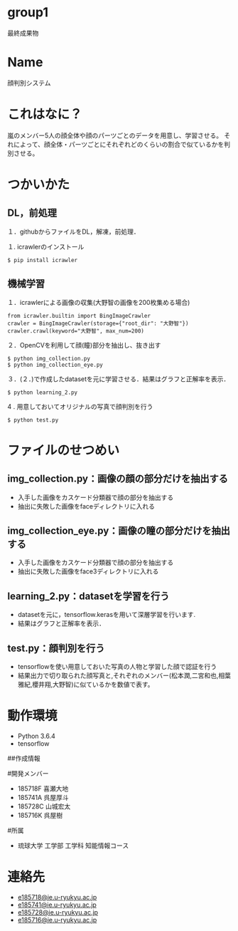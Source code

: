 # group1
最終成果物
# Name
顔判別システム

# これはなに？
嵐のメンバー5人の顔全体や顔のパーツごとのデータを用意し、学習させる。
それによって、顔全体・パーツごとにそれぞれどのくらいの割合で似ているかを判別させる。

# つかいかた

## DL，前処理
１．githubからファイルをDL，解凍，前処理．

１. icrawlerのインストール
 ```
$ pip install icrawler
```

## 機械学習
１．icrawlerによる画像の収集(大野智の画像を200枚集める場合)
```
from icrawler.builtin import BingImageCrawler
crawler = BingImageCrawler(storage={"root_dir": "大野智"})
crawler.crawl(keyword="大野智", max_num=200)
```

２．OpenCVを利用して顔(瞳)部分を抽出し、抜き出す
```
$ python img_collection.py
$ python img_collection_eye.py
```

３．(２．)で作成したdatasetを元に学習させる．結果はグラフと正解率を表示．
```
$ python learning_2.py
```

4 . 用意しておいてオリジナルの写真で顔判別を行う
```
$ python test.py
```

# ファイルのせつめい

## img_collection.py：画像の顔の部分だけを抽出する
+  入手した画像をカスケード分類器で顔の部分を抽出する
+ 抽出に失敗した画像をfaceディレクトリに入れる

## img_collection_eye.py：画像の瞳の部分だけを抽出する
+  入手した画像をカスケード分類器で顔の部分を抽出する
+ 抽出に失敗した画像をface3ディレクトリに入れる

## learning_2.py：datasetを学習を行う
+ datasetを元に，tensorflow.kerasを用いて深層学習を行います.
+ 結果はグラフと正解率を表示．

## test.py：顔判別を行う
+ tensorflowを使い用意しておいた写真の人物と学習した顔で認証を行う
+ 結果出力で切り取られた顔写真と,それぞれのメンバー(松本潤,二宮和也,相葉雅紀,櫻井翔,大野智)に似ているかを数値で表す。


# 動作環境
+ Python 3.6.4
+ tensorflow

##作成情報

#開発メンバー
+ 185718F 喜瀬大地 
+ 185741A 呉屋厚斗
+ 185728C 山城宏太
+ 185716K 呉屋樹

#所属
+ 琉球大学 工学部 工学科 知能情報コース

# 連絡先
+ e185718@ie.u-ryukyu.ac.jp
+ e185741@ie.u-ryukyu.ac.jp
+ e185728@ie.u-ryukyu.ac.jp
+ e185716@ie.u-ryukyu.ac.jp
